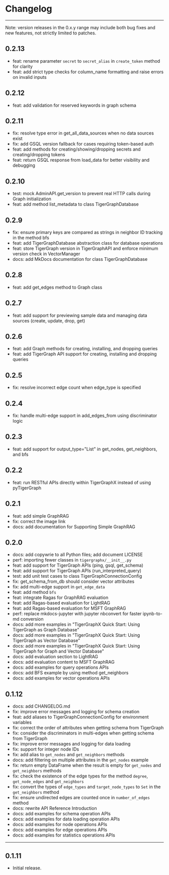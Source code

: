 # Changelog

---

Note: version releases in the 0.x.y range may include both bug fixes and new features, not strictly limited to patches.

## 0.2.13
- feat: rename parameter `secret` to `secret_alias` in `create_token` method for clarity
- feat: add strict type checks for column_name formatting and raise errors on invalid inputs

## 0.2.12
- feat: add validation for reserved keywords in graph schema

## 0.2.11
- fix: resolve type error in get_all_data_sources when no data sources exist
- fix: add GSQL version fallback for cases requiring token-based auth
- feat: add methods for creating/showing/dropping secrets and creating/dropping tokens
- feat: return GSQL response from load_data for better visibility and debugging

## 0.2.10
- test: mock AdminAPI.get_version to prevent real HTTP calls during Graph initialization
- feat: add method list_metadata to class TigerGraphDatabase

## 0.2.9
- fix: ensure primary keys are compared as strings in neighbor ID tracking in the method bfs
- feat: add TigerGraphDatabase abstraction class for database operations
- feat: store TigerGraph version in TigerGraphAPI and enforce minimum version check in VectorManager
- docs: add MkDocs documentation for class TigerGraphDatabase

## 0.2.8
- feat: add get_edges method to Graph class

## 0.2.7
- feat: add support for previewing sample data and managing data sources (create, update, drop, get)

## 0.2.6
- feat: add Graph methods for creating, installing, and dropping queries
- feat: add TigerGraph API support for creating, installing and dropping queries

## 0.2.5
- fix: resolve incorrect edge count when edge_type is specified

## 0.2.4
- fix: handle multi-edge support in add_edges_from using discriminator logic

## 0.2.3
- feat: add support for output_type="List" in get_nodes, get_neighbors, and bfs

## 0.2.2
- feat: run RESTful APIs directly within TigerGraphX instead of using pyTigerGraph

## 0.2.1
- feat: add simple GraphRAG
- fix: correct the image link
- docs: add documentation for Supporting Simple GraphRAG

## 0.2.0
- docs: add copywrie to all Python files; add document LICENSE
- perf: importing fewer classes in `tigergraphx/__init__.py`
- feat: add support for TigerGraph APIs (ping, gsql, get_schema)
- feat: add support for TigerGraph APIs (run_interpreted_query)
- test: add unit test cases to class TigerGraphConnectionConfig
- fix: get_schema_from_db should consider vector attributes
- fix: add multi-edge support in `get_edge_data`
- feat: add method `bfs`
- feat: integrate Ragas for GraphRAG evaluation
- feat: add Ragas-based evaluation for LightRAG
- feat: add Ragas-based evaluation for MSFT GraphRAG
- perf: replace mkdocs-jupyter with jupyter nbconvert for faster ipynb-to-md conversion
- docs: add more examples in "TigerGraphX Quick Start: Using TigerGraph as Graph Database"
- docs: add more examples in "TigerGraphX Quick Start: Using TigerGraph as Vector Database"
- docs: add more examples in "TigerGraphX Quick Start: Using TigerGraph for Graph and Vector Database"
- docs: add evaluation section to LightRAG
- docs: add evaluation content to MSFT GraphRAG
- docs: add examples for query operations APIs
- docs: add BFS example by using method get_neighbors
- docs: add examples for vector operations APIs

## 0.1.12
- docs: add CHANGELOG.md
- fix: improve error messages and logging for schema creation
- feat: add aliases to TigerGraphConnectionConfig for environment variables
- fix: correct the order of attributes when getting schema from TigerGraph
- fix: consider the discriminators in multi-edges when getting schema from TigerGraph
- fix: improve error messages and logging for data loading
- fix: support for integer node IDs
- fix: add alias to `get_nodes` and `get_neighbors` methods
- docs: add filtering on multiple attributes in the `get_nodes` example
- fix: return empty DataFrame when the result is empty for `get_nodes` and `get_neighbors` methods
- fix: check the existence of the edge types for the method `degree`, `get_node_edges` and `get_neighbors`
- fix: convert the types of `edge_types` and `target_node_types` to `Set` in the `get_neighbors` method
- fix: ensure undirected edges are counted once in `number_of_edges` method
- docs: rewrite API Reference Introduction
- docs: add examples for schema operation APIs
- docs: add examples for data loading operation APIs
- docs: add examples for node operations APIs
- docs: add examples for edge operations APIs
- docs: add examples for statistics operations APIs

---

## 0.1.11
- Initial release.

